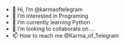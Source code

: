 - 👋 Hi, I’m @karmaoftelegram
- 👀 I’m interested in Programing
- 🌱 I’m currently learning Python
- 💞️ I’m looking to collaborate on ...
- 📫 How to reach me @Karma_of_Telegram

<!---
karmaoftelegram/karmaoftelegram is a ✨ special ✨ repository because its `README.md` (this file) appears on your GitHub profile.
You can click the Preview link to take a look at your changes.
--->
